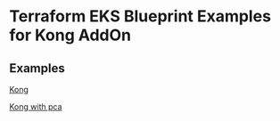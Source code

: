 # Terraform EKS Blueprint Examples for Kong AddOn 

## Examples

[Kong](./examples/kong)

[Kong with pca](./examples/kong-with-pca)
